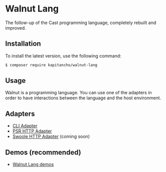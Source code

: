 # Walnut Lang
The follow-up of the Cast programming language, completely rebuilt and improved.

## Installation

To install the latest version, use the following command:

```bash
$ composer require kapitancho/walnut-lang
```

## Usage

Walnut is a programming language. You can use one of the adapters in order to have 
interactions between the language and the host environment.

## Adapters

- [CLI Adapter](https://github.com/kapitancho/walnut-lang-cli-adapter)
- [PSR HTTP Adapter](https://github.com/kapitancho/walnut-lang-psr-http-adapter/)
- [Swoole HTTP Adapter](https://github.com/kapitancho/walnut-lang-swoole-http-adapter/) (coming soon)

## Demos (recommended)
- [Walnut Lang demos](https://github.com/kapitancho/walnut-lang-demos)